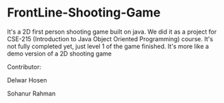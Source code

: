 # FrontLine-Shooting-Game
It's a 2D first person shooting game built on java. We did it as a project for CSE-215 (Introduction to Java Object Oriented Programming) course. It's not fully completed yet, just level 1 of the game finished. It's more like a demo version of a 2D shooting game

Contributor:
  
  Delwar Hosen
  
  Sohanur Rahman 
